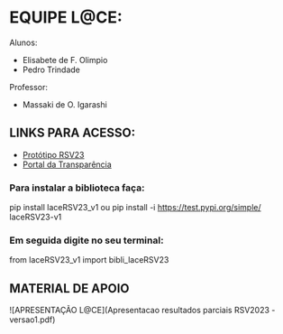 # EQUIPE L@CE:
Alunos:
- Elisabete de F. Olimpio
- Pedro Trindade

Professor:
- Massaki de O. Igarashi

## LINKS PARA ACESSO: 
- [Protótipo RSV23](https://lacelabcct-rsv2023-main-gfq3kv.streamlit.app)
- [Portal da Transparência](https://portaldatransparencia.gov.br/localidades)

### Para instalar a biblioteca faça: 
pip install laceRSV23_v1  ou pip install -i https://test.pypi.org/simple/ laceRSV23-v1

### Em seguida digite no seu terminal: 
from laceRSV23_v1 import bibli_laceRSV23

## MATERIAL DE APOIO
![APRESENTAÇÃO L@CE](Apresentacao resultados parciais RSV2023 - versao1.pdf)
